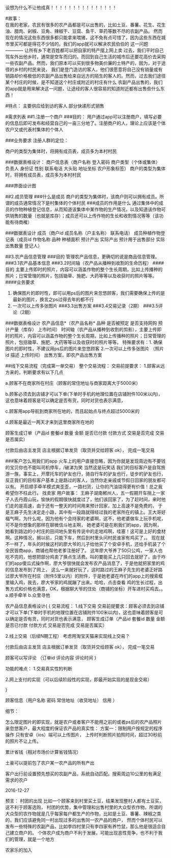 设想为什么不让他成真！！！！！！！！！！！！！！！



#故事：	
	在我的老家，农民有很多的农产品都是可以出售的，比如土豆、番薯、花生、花生油、腊肉、剁椒、豆角、辣椒干、豆腐、鱼干、草药等数不尽的农副产品。
然而现在的情况这些东西很多都只能拿来喂猪，这不免有点可惜了，因为这些东西在城市里买可都是得花不少钱的。我们的app就可以解决农民伯伯的
这一问题 ———— 让所有乡下老百姓都可以把自家的特产摆上网上卖
	过去，我们平时自己驾车外出他乡时，通常是空车而归的。而回到自己生活的城市后还要花高价去采购一些农副产品。然而，我们原本可以买到很多物美价廉的土特产的，因为，对于途径的乡村的村民来说，
我们是登门造访的客人，他们很愿意将自己没有销量或有销路却价格极低的农副产品出售给来自远方的陌生的客人的。然而，过去我们途径某个村庄的时候，是不知道这个村庄或附近的村庄有什么
农副产品出售的，我们的app就是用来解决这一问题，让途经的客人很容易的知道附近都有出售些什么东西！


#特点：
	主要供应给到访的客人
	部分快递形式销售

#需求列表
##1.注册一个商户
###目的：
用户通过app可以注册商户，填写必要的信息后即可发布和经营自己的一亩三分地了。注册商户的人，理论上应该是个体农户又或代表村集体的个体人

###业务要求
注册人群的定位：

商户的类型为集体时，将拥有成员表，成员多为本村村民

###数据表格设计：
商户信息表（商户名称 登入密码 商户类型（个体或集体）  负责人   身份证   性别   联系电话   大头贴   地址坐标    农户形象标签） 
商户的类型为集体时，将拥有成员表，成员多为本村村民

###界面设计图

##2.成员管理
###什么是成员
商户的类型为集体时，该商户则可以拥有成员。所谓的成员通常情况下是村集体的个体村民
###成员的作用是什么
通过集体中的成员的作物种植登记信息，从而知道该集体中某作物的生产情况，以及知道该作物可供销售的数量（也就是库存）；成员还可以上传作物的生长和收割情况等等（该功能有待商榷）

###数据表设计
成员（商户id  成员名称（户主名称）  联系电话）
成员种植作物登记表（成员id  作物名称   品种   种植面积   预计产出     实际产出    预计用于出售部分     实际出售数量  登记人）


##3.农产品信息管理
###目的
管理农产品信息，更确切的说是商品信息管理。
###3.1农产品基本信息
###3.2时间轴（农产品从播种到收割的生命历程）
####目的
主要上传即时的照片，内容可以涵盖作物的整个生长周期，比如上传播种的照片；日常管理的照片，包括锄草、施肥、大药等等以及收获时的照片等等。
####业务要求
1. 确保图片的即时性，即可以用ps后的图片来忽悠顾客，我们需要确保上传的是最新的图片，换言之ps过得去年的都不行 
2. 一次可以上传多张图片
###3.3出售方案
###3.4交易记录（2期）
###3.5评论（2期）


###数据表格设计
农产品信息*（农产品名称*   品种  是否被预定  是否支持网购  预计产量（库存）  上市时间）
时间轴（农产品从播种到收割的剪影），主要上传即时的照片，内容可以涵盖作物的整个生长周期，比如上传播种的照片；日常管理的照片，包括锄草、施肥、大药等等以及收获时的照片等等。
	特殊要求有：1. 确保图片的即时性，不建议用ps后的图片来忽悠顾客 2.一次可以上传多张图片
	（照片id   描述  上传时间）
出售方案，即农产品出售方案




##线下交易流程（完成第一单交易）
整个交易流程：
交易前提要求：
1.顾客从远方来的，判断要求有以下几点

a.顾客不在商家所在村庄（顾客的常住地址与商家距离大于5000米）

b.顾客必须去到店铺才可以下单(下单时手机的地理位置在店铺附件100米以内)，这也意味着顾客是可以确定是否有货，同时对货也表示满意，

c.顾客用app导航到商家所在地的，而且起始点与终点超过5000米的

d.顾客是最近一两天才来到这里商家所在地的



顾客生成订单（产品id  套餐id  数量   金额   是否已付款   付款方式   交易是否完成   交易是否属实）


付款后由店主发货
店主根据订单发货（取货并交给顾客   ok）， 完成一笔交易



###客户怎么用我们的app
火车上的用户直接忽略，因为你就是发现周边有不要钱的宝贝你也不能叫司机停车，/破涕为笑  当然这是玩笑话
我们的目标客户是自驾旅游一族，事实上，开摩托车的驴友也行，骑自行车的驴友也行，徒步的驴友也行，反正我们的目标客户基本上是路过的客人，当然你走亲戚或节假日回家的朋友都可以有。
开启顺手牵羊模式爽歪歪，一路扫货，让你的汽油烧得更有价值！总之我希望你不枉此行。
找卖家
用户故事：
王麻子湖南郴州人，五一假期开车捎上一家子人去丹霞山玩，愉快的假期很快就度过了，他们该回家了，为了赶时间，来时他们走的是高速，由于还有一整天的时间用来预计回家，加上高速不是免费的，
于是王麻子先生决定走小路，其中有一段路就得经过我的老家所在的镇上。王大哥好福气啊，为什么呢，因为他有个会持家的老婆啊，这不，他老婆做车上玩手机呢，可不是你想象的那样在聊微信斗地主啊，
她老婆可是在刷我们的app，因为啊，她看到路边的小村庄的田间地头里有传说中的走地鸡啊，哇塞！这可是上好的食材啊。这种情况，搁以前，只能下车，然后到村里头问村民谁家有鸡买了，。
现在就不一样了，年头的时候这村的廖大爷的儿子给他买了个安卓手机，还给手机装了个全民皆商app，商铺也帮他老爹注册好了。
这年廖大爷养了50只公鸡，一家人也吃不完的，他想把部分鸡卖了换点生活费。叫的要能买上几只回去就好了，由于咋们的app傻瓜式操作啊，廖大爷很快就会发布农产品消息了，于是他就把家里的鸡的信息发布到了网上，
这么一来就好玩了，这时路过的王麻子先生的老婆正好路过廖大爷所在村庄（附件5里以内）的附件，于是她老婆在咋们的app上的搜索框里输入鸡，我去，廖大爷家的鸡就蹦了出来。哈哈，点击查看
鸡的生长过程，出售方式和价格也满意，OK，根据聊大爷的住处（商铺的坐标）开车进村买鸡去。。
a.顺手牵羊
b.众里寻他

农产品信息表格设计{
{
交易流程：
1.线下交易
交易前提要求：顾客必须去到店铺才可以下单(下单时手机的地理位置在店铺附件100米以内)，这也意味着顾客是可以确定是否有货，同时对货也表示满意，
顾客生成订单（产品id  套餐id  数量   金额   是否已付款   付款方式   交易是否完成   交易是否属实）

2.线上交易（后续N期工程）
考虑用淘宝天猫来实现线上交易？



付款后由店主发货
店主根据订单发货（取货并交给顾客   ok）， 完成一笔交易

顾客可以写评论
（订单id 评论内容   评论时间
}


功能的难点：
1.交易真实性的判断

2.网上支付的实现（可以后续阶段性的实现，即最开始实现的是现金交易）

}


顾客信息（用户名称   密码    常住地址（收货地址）         信用    ）

        
细节：

怎么限定图片的即实现，就是农户或者客户不能用之前的或者ps后的农产品照片来忽悠客户，最大程度的保证农产品的真实性：
方案一：限制用户按规定的程序操作
只有安卓（ios）端可以上传图片，  上传时判断照片拍照时间，超过30秒前的照片不让上传。

累计省钱（相对市场价计算省钱情况）

土豪可以提前包了农户某一农产品的所有产出

客户出行前设置预先想买的农副产品，系统自动匹配。搜索周边10公里的有满足需求的农户

2016-12-27


预言：
	村团的出现
	比如一个顾客来到村里买土豆，结果发现整村人都有土豆买，这不利于顾客选购，
村团的优势，集中管理和出售村里的大众型农作物，所谓的大众型的农作物就是几乎每家每户都生产的作物，比如是土豆、番薯、辣椒之类的，我们应该避免同一村出现过多的出售同一农产品的商户，
然而个体村民可以发布一些特殊的农副产品，比如李四村里只有李四家有养竹鼠，那么他是很适合自己建立商户的。
个体农户成为商户不利于发展，可能出现恶性竞争，也不利于我们的管理，就是一个地方

农家乐的加入